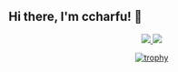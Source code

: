 ## Hi there, I'm ccharfu! 👋

<div align="center">
  <a href="https://github.com/ccharfu">
  <span>
    <img src="https://github-readme-stats.vercel.app/api?username=ccharfu&count_private=true&show_icons=true&&theme=onedark" />
  </span>
  <span>
    <img src="https://github-readme-stats.vercel.app/api/top-langs/?username=ccharfu&theme=onedark&layout=compact" />
  </span>
<div>

[![trophy](https://github-profile-trophy.vercel.app/?username=ccharfu&theme=onedark&rank=SECRET,SSS,SS,S,AAA,AA,A)](https://github.com/ryo-ma/github-profile-trophy)
